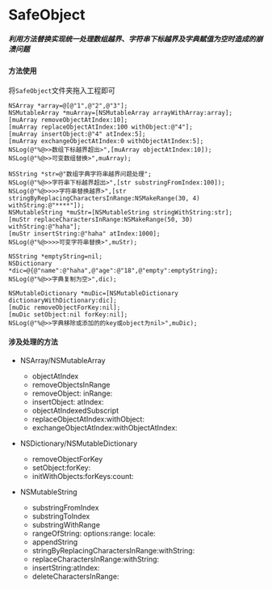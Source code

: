 # SafeObject
##### 利用方法替换实现统一处理数组越界、字符串下标越界及字典赋值为空时造成的崩溃问题

#### 方法使用
将`SafeObject`文件夹拖入工程即可


```
NSArray *array=@[@"1",@"2",@"3"];
NSMutableArray *muArray=[NSMutableArray arrayWithArray:array];
[muArray removeObjectAtIndex:10];
[muArray replaceObjectAtIndex:100 withObject:@"4"];
[muArray insertObject:@"4" atIndex:5];
[muArray exchangeObjectAtIndex:0 withObjectAtIndex:5];
NSLog(@"%@>>数组下标越界超出>",[muArray objectAtIndex:10]);
NSLog(@"%@>>可变数组替换>",muArray);

NSString *str=@"数组字典字符串越界问题处理";
NSLog(@"%@>>字符串下标越界超出>",[str substringFromIndex:100]);
NSLog(@"%@>>>>字符串替换越界>",[str stringByReplacingCharactersInRange:NSMakeRange(30, 4) withString:@"****"]);
NSMutableString *muStr=[NSMutableString stringWithString:str];
[muStr replaceCharactersInRange:NSMakeRange(50, 30) withString:@"haha"];
[muStr insertString:@"haha" atIndex:1000];
NSLog(@"%@>>>>可变字符串替换>",muStr);

NSString *emptyString=nil;
NSDictionary *dic=@{@"name":@"haha",@"age":@"18",@"empty":emptyString};
NSLog(@"%@>>字典复制为空>",dic);

NSMutableDictionary *muDic=[NSMutableDictionary dictionaryWithDictionary:dic];
[muDic removeObjectForKey:nil];
[muDic setObject:nil forKey:nil];
NSLog(@"%@>>字典移除或添加的的key或object为nil>",muDic);
```

#### 涉及处理的方法
+ NSArray/NSMutableArray
    * objectAtIndex
    * removeObjectsInRange
    * removeObject: inRange:
    * insertObject: atIndex:
    * objectAtIndexedSubscript
    * replaceObjectAtIndex:withObject: 
    * exchangeObjectAtIndex:withObjectAtIndex:
  
+ NSDictionary/NSMutableDictionary
    * removeObjectForKey
    * setObject:forKey:
    * initWithObjects:forKeys:count:
    
+ NSMutableString
    * substringFromIndex
    * substringToIndex
    * substringWithRange
    * rangeOfString: options:range: locale:
    * appendString
    * stringByReplacingCharactersInRange:withString:
    * replaceCharactersInRange:withString:
    * insertString:atIndex:
    * deleteCharactersInRange:
